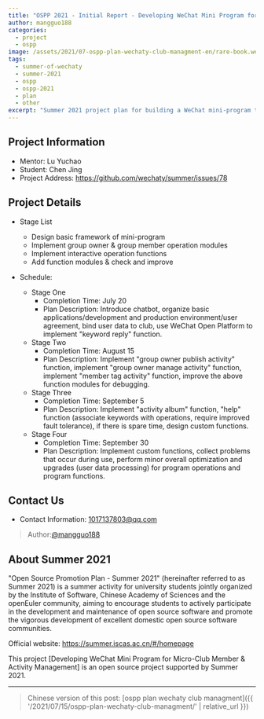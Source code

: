 ```yaml
---
title: "OSPP 2021 - Initial Report - Developing WeChat Mini Program for Micro-Club Member & Activity Management"
author: mangguo188
categories:
  - project
  - ospp
image: /assets/2021/07-ospp-plan-wechaty-club-managment-en/rare-book.webp
tags:
  - summer-of-wechaty
  - summer-2021
  - ospp
  - ospp-2021
  - plan
  - other
excerpt: "Summer 2021 project plan for building a WeChat mini-program that helps club admins manage members, publish activities, and organize event albums."
---
```


## Project Information

- Mentor: Lu Yuchao
- Student: Chen Jing
- Project Address: <https://github.com/wechaty/summer/issues/78>

## Project Details

- Stage List
  - Design basic framework of mini-program
  - Implement group owner & group member operation modules
  - Implement interactive operation functions
  - Add function modules & check and improve

- Schedule:
  - Stage One
    - Completion Time: July 20
    - Plan Description: Introduce chatbot, organize basic applications/development and production environment/user agreement, bind user data to club, use WeChat Open Platform to implement "keyword reply" function.
  - Stage Two
    - Completion Time: August 15
    - Plan Description: Implement "group owner publish activity" function, implement "group owner manage activity" function, implement "member tag activity" function, improve the above function modules for debugging.
  - Stage Three
    - Completion Time: September 5
    - Plan Description: Implement "activity album" function, "help" function (associate keywords with operations, require improved fault tolerance), if there is spare time, design custom functions.
  - Stage Four
    - Completion Time: September 30
    - Plan Description: Implement custom functions, collect problems that occur during use, perform minor overall optimization and upgrades (user data processing) for program operations and program functions.

## Contact Us

- Contact Information: 1017137803@qq.com

> Author:[@mangguo188](https://github.com/mangguo188)

## About Summer 2021

"Open Source Promotion Plan - Summer 2021" (hereinafter referred to as Summer 2021) is a summer activity for university students jointly organized by the Institute of Software, Chinese Academy of Sciences and the openEuler community, aiming to encourage students to actively participate in the development and maintenance of open source software and promote the vigorous development of excellent domestic open source software communities.

Official website: <https://summer.iscas.ac.cn/#/homepage>

This project [Developing WeChat Mini Program for Micro-Club Member & Activity Management] is an open source project supported by Summer 2021.

---

> Chinese version of this post: [ospp plan wechaty club managment]({{ '/2021/07/15/ospp-plan-wechaty-club-managment/' | relative_url }})
